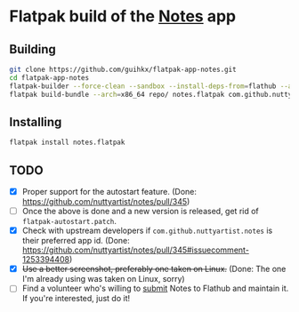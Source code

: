 # Flatpak build of the [Notes](https://www.get-notes.com/) app

## Building

```bash
git clone https://github.com/guihkx/flatpak-app-notes.git
cd flatpak-app-notes
flatpak-builder --force-clean --sandbox --install-deps-from=flathub --arch=x86_64 --repo=repo/ builddir/ com.github.nuttyartist.notes.yaml
flatpak build-bundle --arch=x86_64 repo/ notes.flatpak com.github.nuttyartist.notes master
```

## Installing

```bash
flatpak install notes.flatpak
```

## TODO

- [x] Proper support for the autostart feature. (Done: https://github.com/nuttyartist/notes/pull/345)
- [ ] Once the above is done and a new version is released, get rid of `flatpak-autostart.patch`.
- [x] Check with upstream developers if `com.github.nuttyartist.notes` is their preferred app id. (Done: https://github.com/nuttyartist/notes/pull/345#issuecomment-1253394408)
- [x] ~~Use a better screenshot, preferably one taken on Linux.~~ (Done: The one I'm already using was taken on Linux, sorry)
- [ ] Find a volunteer who's willing to [submit](https://github.com/flathub/flathub/blob/master/CONTRIBUTING.md) Notes to Flathub and maintain it. If you're interested, just do it!
